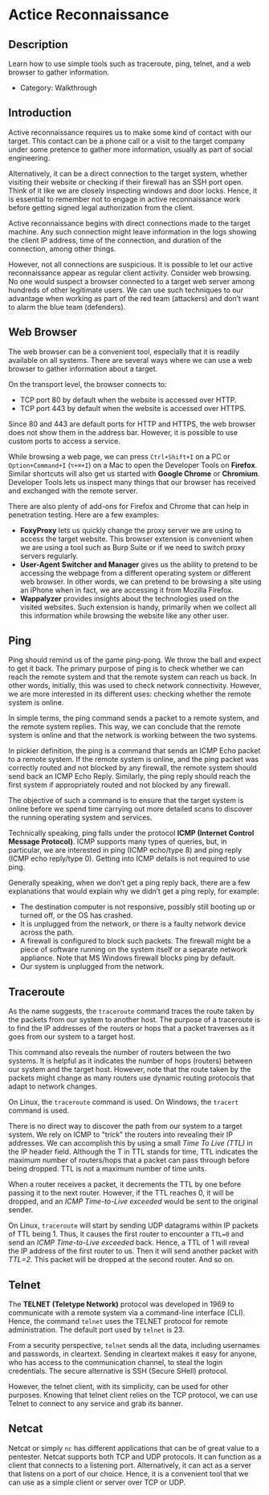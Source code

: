# Actice Reconnaissance

## Description

Learn how to use simple tools such as traceroute, ping, telnet, and a web browser to gather information.
* Category: Walkthrough

## Introduction

Active reconnaissance requires us to make some kind of contact with our target. This contact can be a phone call or a visit to the target company under some pretence to gather more information, usually as part of social engineering.

Alternatively, it can be a direct connection to the target system, whether visiting their website or checking if their firewall has an SSH port open. Think of it like we are closely inspecting windows and door locks. Hence, it is essential to remember not to engage in active reconnaissance work before getting signed legal authorization from the client.

Active reconnaissance begins with direct connections made to the target machine. Any such connection might leave information in the logs showing the client IP address, time of the connection, and duration of the connection, among other things.

However, not all connections are suspicious. It is possible to let our active reconnaissance appear as regular client activity. Consider web browsing. No one would suspect a browser connected to a target web server among hundreds of other legitimate users. We can use such techniques to our advantage when working as part of the red team (attackers) and don’t want to alarm the blue team (defenders).

## Web Browser

The web browser can be a convenient tool, especially that it is readily available on all systems. There are several ways where we can use a web browser to gather information about a target.

On the transport level, the browser connects to:
* TCP port 80 by default when the website is accessed over HTTP.
* TCP port 443 by default when the website is accessed over HTTPS.

Since 80 and 443 are default ports for HTTP and HTTPS, the web browser does not show them in the address bar. However, it is possible to use custom ports to access a service.

While browsing a web page, we can press `Ctrl+Shift+I` on a PC or `Option+Command+I` (`⌥+⌘+I`) on a Mac to open the Developer Tools on **Firefox**. Similar shortcuts will also get us started with **Google Chrome** or **Chromium**. Developer Tools lets us inspect many things that our browser has received and exchanged with the remote server.

There are also plenty of add-ons for Firefox and Chrome that can help in penetration testing. Here are a few examples:
* **FoxyProxy** lets us quickly change the proxy server we are using to access the target website. This browser extension is convenient when we are using a tool such as Burp Suite or if we need to switch proxy servers regularly.
* **User-Agent Switcher and Manager** gives us the ability to pretend to be accessing the webpage from a different operating system or different web browser. In other words, we can pretend to be browsing a site using an iPhone when in fact, we are accessing it from Mozilla Firefox.
* **Wappalyzer** provides insights about the technologies used on the visited websites. Such extension is handy, primarily when we collect all this information while browsing the website like any other user.

## Ping

Ping should remind us of the game ping-pong. We throw the ball and expect to get it back. The primary purpose of ping is to check whether we can reach the remote system and that the remote system can reach us back. In other words, initially, this was used to check network connectivity. However, we are more interested in its different uses: checking whether the remote system is online.

In simple terms, the ping command sends a packet to a remote system, and the remote system replies. This way, we can conclude that the remote system is online and that the network is working between the two systems.

In pickier definition, the ping is a command that sends an ICMP Echo packet to a remote system. If the remote system is online, and the ping packet was correctly routed and not blocked by any firewall, the remote system should send back an ICMP Echo Reply. Similarly, the ping reply should reach the first system if appropriately routed and not blocked by any firewall.

The objective of such a command is to ensure that the target system is online before we spend time carrying out more detailed scans to discover the running operating system and services.

Technically speaking, ping falls under the protocol **ICMP (Internet Control Message Protocol)**. ICMP supports many types of queries, but, in particular, we are interested in ping (ICMP echo/type 8) and ping reply (ICMP echo reply/type 0). Getting into ICMP details is not required to use ping.

Generally speaking, when we don’t get a ping reply back, there are a few explanations that would explain why we didn’t get a ping reply, for example:
* The destination computer is not responsive, possibly still booting up or turned off, or the OS has crashed.
* It is unplugged from the network, or there is a faulty network device across the path.
* A firewall is configured to block such packets. The firewall might be a piece of software running on the system itself or a separate network appliance. Note that MS Windows firewall blocks ping by default.
* Our system is unplugged from the network.

## Traceroute

As the name suggests, the `traceroute` command traces the route taken by the packets from our system to another host. The purpose of a traceroute is to find the IP addresses of the routers or hops that a packet traverses as it goes from our system to a target host.

This command also reveals the number of routers between the two systems. It is helpful as it indicates the number of hops (routers) between our system and the target host. However, note that the route taken by the packets might change as many routers use dynamic routing protocols that adapt to network changes.

On Linux, the `traceroute` command is used. On Windows, the `tracert` command is used.

There is no direct way to discover the path from our system to a target system. We rely on ICMP to "trick" the routers into revealing their IP addresses. We can accomplish this by using a small *Time To Live (TTL)* in the IP header field. Although the T in TTL stands for time, TTL indicates the maximum number of routers/hops that a packet can pass through before being dropped. TTL is not a maximum number of time units.

When a router receives a packet, it decrements the TTL by one before passing it to the next router. However, if the TTL reaches 0, it will be dropped, and an *ICMP Time-to-Live exceeded* would be sent to the original sender.

On Linux, `traceroute` will start by sending UDP datagrams within IP packets of TTL being 1. Thus, it causes the first router to encounter a `TTL=0` and send an *ICMP Time-to-Live exceeded* back. Hence, a TTL of 1 will reveal the IP address of the first router to us. Then it will send another packet with *TTL=2*. This packet will be dropped at the second router. And so on.

## Telnet

The **TELNET (Teletype Network)** protocol was developed in 1969 to communicate with a remote system via a command-line interface (CLI). Hence, the command `telnet` uses the TELNET protocol for remote administration. The default port used by `telnet` is 23.

From a security perspective, `telnet` sends all the data, including usernames and passwords, in cleartext. Sending in cleartext makes it easy for anyone, who has access to the communication channel, to steal the login credentials. The secure alternative is SSH (Secure SHell) protocol.

However, the telnet client, with its simplicity, can be used for other purposes. Knowing that telnet client relies on the TCP protocol, we can use Telnet to connect to any service and grab its banner.

## Netcat

Netcat or simply `nc` has different applications that can be of great value to a pentester. Netcat supports both TCP and UDP protocols. It can function as a client that connects to a listening port. Alternatively, it can act as a server that listens on a port of our choice. Hence, it is a convenient tool that we can use as a simple client or server over TCP or UDP.

